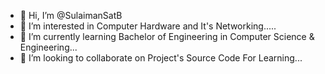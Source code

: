 - 👋 Hi, I’m @SulaimanSatB
- 👀 I’m interested in Computer Hardware and It's Networking.....
- 🌱 I’m currently learning Bachelor of Engineering in Computer Science & Engineering...
- 💞️ I’m looking to collaborate on Project's Source Code For Learning...
